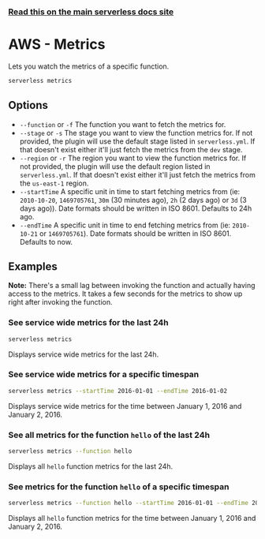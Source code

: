 <!--
title: Serverless Framework Commands - AWS Lambda - Metrics
menuText: metrics
menuOrder: 12
description: View metrics of your AWS Lambda Function within your terminal using the Serverless Framework
layout: Doc
-->

<!-- DOCS-SITE-LINK:START automatically generated  -->
### [Read this on the main serverless docs site](https://www.serverless.com/framework/docs/providers/aws/cli-reference/metrics)
<!-- DOCS-SITE-LINK:END -->

# AWS - Metrics

Lets you watch the metrics of a specific function.

```bash
serverless metrics
```

## Options

- `--function` or `-f` The function you want to fetch the metrics for.
- `--stage` or `-s` The stage you want to view the function metrics for. If not provided, the plugin will use the default stage listed in `serverless.yml`. If that doesn't exist either it'll just fetch the metrics from the `dev` stage.
- `--region` or `-r` The region you want to view the function metrics for. If not provided, the plugin will use the default region listed in `serverless.yml`. If that doesn't exist either it'll just fetch the metrics from the `us-east-1` region.
- `--startTime` A specific unit in time to start fetching metrics from (ie: `2010-10-20`, `1469705761`, `30m` (30 minutes ago), `2h` (2 days ago) or `3d` (3 days ago)). Date formats should be written in ISO 8601. Defaults to 24h ago.
- `--endTime` A specific unit in time to end fetching metrics from (ie: `2010-10-21` or `1469705761`). Date formats should be written in ISO 8601. Defaults to now.

## Examples

**Note:** There's a small lag between invoking the function and actually having access to the metrics. It takes a few seconds for the metrics to show up right after invoking the function.

### See service wide metrics for the last 24h

```bash
serverless metrics
```

Displays service wide metrics for the last 24h.

### See service wide metrics for a specific timespan

```bash
serverless metrics --startTime 2016-01-01 --endTime 2016-01-02
```

Displays service wide metrics for the time between January 1, 2016 and January 2, 2016.

### See all metrics for the function `hello` of the last 24h

```bash
serverless metrics --function hello
```

Displays all `hello` function metrics for the last 24h.

### See metrics for the function `hello` of a specific timespan

```bash
serverless metrics --function hello --startTime 2016-01-01 --endTime 2016-01-02
```

Displays all `hello` function metrics for the time between January 1, 2016 and January 2, 2016.
